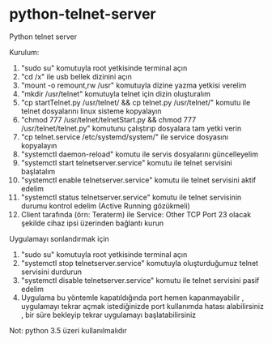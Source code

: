 # python-telnet-server
Python telnet server

Kurulum:
1) "sudo su" komutuyla root yetkisinde terminal açın 
2) "cd /x" ile usb bellek dizinini açın
3) "mount -o remount,rw /usr" komutuyla dizine yazma yetkisi verelim
4) "mkdir /usr/telnet" komutuyla telnet için dizin oluşturalım
5) "cp startTelnet.py /usr/telnet/ && cp telnet.py /usr/telnet/" komutu ile telnet dosyalarını linux sisteme kopyalayın
6) "chmod 777 /usr/telnet/telnetStart.py && chmod 777 /usr/telnet/telnet.py" komutunu çalıştırıp dosyalara tam yetki verin
7) "cp telnet.service /etc/systemd/system/" ile service dosyasını kopyalayın
8) "systemctl daemon-reload" komutu ile servis dosyalarını güncelleyelim
9) "systemctl start telnetserver.service" komutu ile telnet servisini başlatalım
10) "systemctl enable telnetserver.service" komutu ile telnet servisini aktif edelim
11) "systemctl status telnetserver.service" komutu ile telnet servisinin durumu kontrol edelim (Active Running gözükmeli)
12) Client tarafında (örn: Teraterm) ile Service: Other TCP Port 23 olacak şekilde cihaz ipsi üzerinden bağlantı kurun


Uygulamayı sonlandırmak için
1) "sudo su" komutuyla root yetkisinde terminal açın 
2) "systemctl stop telnetserver.service" komutuyla oluşturduğumuz telnet servisini durdurun
3) "systemctl disable telnetserver.service" komutu ile telnet servisini pasif edelim
4) Uygulama bu yöntemle kapatıldığında port hemen kapanmayabilir , uygulamayı tekrar açmak istediğinizde port kullanımda hatası alabilirsiniz , bir süre bekleyip tekrar uygulamayı başlatabilirsiniz

Not: python 3.5 üzeri kullanılmalıdır
